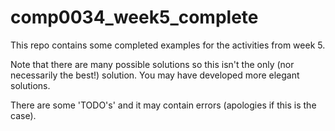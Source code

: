 # comp0034_week5_complete

This repo contains some completed examples for the activities from week 5. 

Note that there are many possible solutions so this isn't the only (nor necessarily the best!) solution. You may have developed more elegant solutions.

There are some 'TODO's' and it may contain errors (apologies if this is the case).
